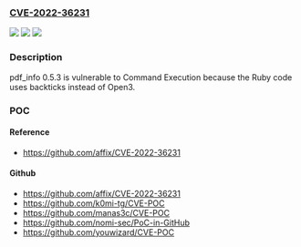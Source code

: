 ### [CVE-2022-36231](https://cve.mitre.org/cgi-bin/cvename.cgi?name=CVE-2022-36231)
![](https://img.shields.io/static/v1?label=Product&message=n%2Fa&color=blue)
![](https://img.shields.io/static/v1?label=Version&message=n%2Fa&color=blue)
![](https://img.shields.io/static/v1?label=Vulnerability&message=n%2Fa&color=brighgreen)

### Description

pdf_info 0.5.3 is vulnerable to Command Execution because the Ruby code uses backticks instead of Open3.

### POC

#### Reference
- https://github.com/affix/CVE-2022-36231

#### Github
- https://github.com/affix/CVE-2022-36231
- https://github.com/k0mi-tg/CVE-POC
- https://github.com/manas3c/CVE-POC
- https://github.com/nomi-sec/PoC-in-GitHub
- https://github.com/youwizard/CVE-POC

